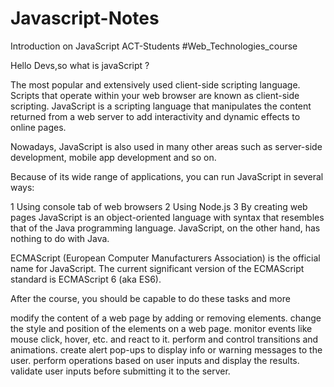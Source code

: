 # Javascript-Notes
Introduction on JavaScript ACT-Students #Web_Technologies_course

Hello Devs,so what is javaScript ?

The most popular and extensively used client-side scripting language. Scripts that operate within your web browser are known as client-side scripting. JavaScript is a scripting language that manipulates the content returned from a web server to add interactivity and dynamic effects to online pages.

Nowadays, JavaScript is also used in many other areas such as server-side development, mobile app development and so on.

Because of its wide range of applications, you can run JavaScript in several ways:

1 Using console tab of web browsers
2 Using Node.js
3 By creating web pages
JavaScript is an object-oriented language with syntax that resembles that of the Java programming language. JavaScript, on the other hand, has nothing to do with Java.

ECMAScript (European Computer Manufacturers Association) is the official name for JavaScript. The current significant version of the ECMAScript standard is ECMAScript 6 (aka ES6).

After the course, you should be capable to do these tasks and more

 modify the content of a web page by adding or removing elements.
 change the style and position of the elements on a web page.
 monitor events like mouse click, hover, etc. and react to it.
 perform and control transitions and animations.
 create alert pop-ups to display info or warning messages to the user.
 perform operations based on user inputs and display the results.
 validate user inputs before submitting it to the server.
